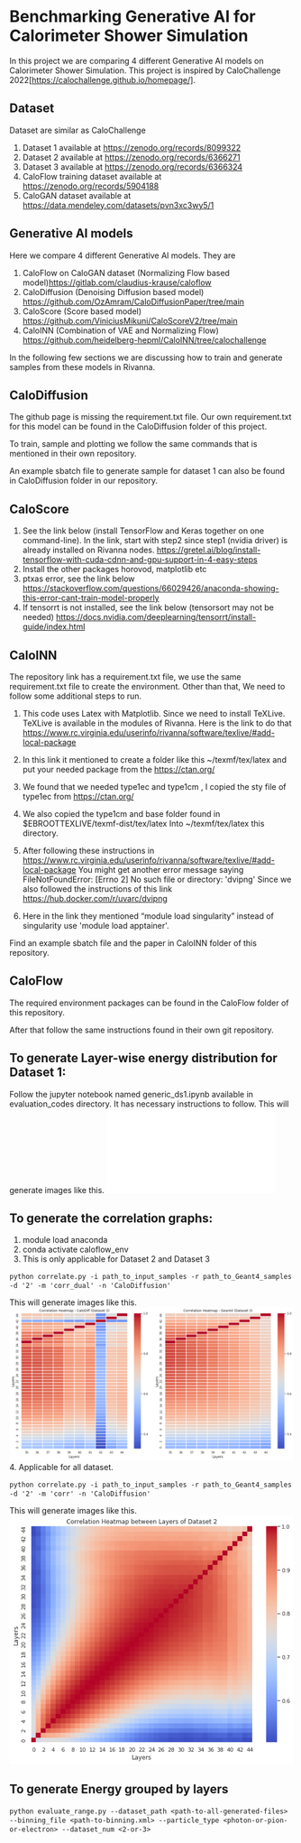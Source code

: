 # Benchmarking Generative AI for Calorimeter Shower Simulation #

In this project we are comparing 4 different Generative AI models on Calorimeter Shower Simulation. This project is inspired by  CaloChallenge 2022[https://calochallenge.github.io/homepage/].




## Dataset

Dataset are similar as CaloChallenge

1. Dataset 1 available at https://zenodo.org/records/8099322
2. Dataset 2 available at https://zenodo.org/records/6366271
3. Dataset 3 available at https://zenodo.org/records/6366324
4. CaloFlow training dataset available at https://zenodo.org/records/5904188
5. CaloGAN dataset available at https://data.mendeley.com/datasets/pvn3xc3wy5/1


## Generative AI models

Here we compare 4 different Generative AI models.
They are 
1. CaloFlow on CaloGAN dataset (Normalizing Flow based model)https://gitlab.com/claudius-krause/caloflow
2. CaloDiffusion (Denoising Diffusion based model) https://github.com/OzAmram/CaloDiffusionPaper/tree/main
3. CaloScore (Score based model) https://github.com/ViniciusMikuni/CaloScoreV2/tree/main
4. CaloINN (Combination of VAE and Normalizing Flow) https://github.com/heidelberg-hepml/CaloINN/tree/calochallenge

In the following few sections we are discussing how to train and generate samples from these models in Rivanna.




## CaloDiffusion
The github page is missing the requirement.txt file. Our own requirement.txt for this model can be found in the CaloDiffusion folder of this project. 

To train, sample and plotting we follow the same commands that is mentioned in their own repository. 

An example sbatch file to generate sample for dataset 1 can also be found in CaloDiffusion folder in our repository.

## CaloScore 
1. See the link below (install TensorFlow and Keras together on one command-line). In the link, start with step2 since step1 (nvidia driver) is already installed on Rivanna nodes.
https://gretel.ai/blog/install-tensorflow-with-cuda-cdnn-and-gpu-support-in-4-easy-steps
2. Install the other packages horovod, matplotlib etc
3. ptxas error, see the link below 
https://stackoverflow.com/questions/66029426/anaconda-showing-this-error-cant-train-model-properly
4. If tensorrt is not installed, see the link below (tensorsort may not be needed)
https://docs.nvidia.com/deeplearning/tensorrt/install-guide/index.html


## CaloINN

The repository link has a requirement.txt file, we use the same requirement.txt file to create the environment. Other than that, We need to follow some additional steps to run. 

1. This code uses Latex with Matplotlib. Since we need to install TeXLive. TeXLive is available in the modules of Rivanna. Here is the link to do that https://www.rc.virginia.edu/userinfo/rivanna/software/texlive/#add-local-package

2. In this link it mentioned to create a folder like this ~/texmf/tex/latex and put your needed package from the https://ctan.org/

3. We found that we needed type1ec and type1cm , I copied the sty file of type1ec from  https://ctan.org/

4. We also copied the type1cm and base folder found in $EBROOTTEXLIVE/texmf-dist/tex/latex Into ~/texmf/tex/latex this directory.

5. After following these instructions in https://www.rc.virginia.edu/userinfo/rivanna/software/texlive/#add-local-package
You might get another error message saying FileNotFoundError: [Errno 2] No such file or directory: 'dvipng'
Since we also followed the instructions of this link https://hub.docker.com/r/uvarc/dvipng

6. Here in the link they mentioned “module load singularity” instead of singularity use 'module load apptainer'. 


Find an example sbatch file and the paper in CaloINN folder of this repository. 


## CaloFlow

The required environment packages can be found in the CaloFlow folder of this repository. 

 After that follow the same instructions found in their own git repository.

## To generate Layer-wise energy distribution for Dataset 1:
 Follow the jupyter notebook named generic_ds1.ipynb available in evaluation_codes directory.
 It has necessary instructions to follow. This will generate images like this.
 ![Energy distribution of Layer 0 in Dataset 1 for Photon](E_layer_0_dataset_1-photons.pdf)
## To generate the correlation graphs:

1. module load anaconda
2. conda activate caloflow_env
3. This is only applicable for Dataset 2 and Dataset 3
```
python correlate.py -i path_to_input_samples -r path_to_Geant4_samples -d '2' -m 'corr_dual' -n 'CaloDiffusion'
```
This will generate images like this.
![correlation heatmap for Dataset 3 but with 5 layer range](testing_ds3_35_45.png)
4. Applicable for all dataset.
```
python correlate.py -i path_to_input_samples -r path_to_Geant4_samples -d '2' -m 'corr' -n 'CaloDiffusion'
```
This will generate images like this.
 ![correlation heatmap for dataset 2](correlation_heatmap_gen_ds_2.png)

## To generate Energy grouped by layers
```
python evaluate_range.py --dataset_path <path-to-all-generated-files> --binning_file <path-to-binning.xml> --particle_type <photon-or-pion-or-electron> --dataset_num <2-or-3>
```

